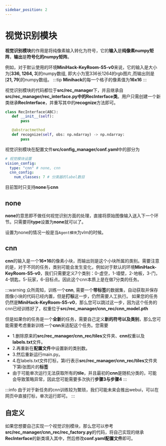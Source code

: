 ```yaml
---
sidebar_position: 2
---
```


# 视觉识别模块

**视觉识别模块**的作用是将纯像素输入转化为符号，它的**输入**是**纯像素numpy矩阵**，**输出**是**符号化的numpy矩阵**。

例如，对于默认使用的环境**MiniHack-KeyRoom-S5-v0**来说，它的输入是大小为[**336, 1264, 3**]的numpy数组, 即大小为宽336长1264的rgb图片,而输出则是[**21, 79**]的numpy数组。
:::tip
**Minihack**的每一个格子的像素值为**16x16**
:::

 视觉识别模块的代码都位于**src/rec_manager**下，并且继承自**src/rec_manager/rec_interface.py中的RecInterface类**。用户只需创建一个新类继承**RecInterface**，并重写其中的**recognize**方法即可。

 ```python
class RecInterface(ABC):
    def __init__(self):
        pass

    @abstractmethod
    def recognize(self, obs: np.ndarray) -> np.ndarray:
        pass
 ```
视觉识别模块在配置文件**src/config_manager/conf.yaml**中的部分为
```yaml
# 视觉模块设置
vision_config:
  type: "cnn" # none, cnn
  cnn_config:
    num_classes: 7 # 分类器的label数目
```

目前暂时只支持**none**与**cnn**

 ## none

**none**的意思即不做任何视觉识别方面的处理，直接将原始图像输入送入下一个环节。只需要将**type**设置为**none**就可以了。

设置为none的情况一般是当`Agent模块`为vlm的时候。

## cnn
**cnn**的输入是一个**16*16**的像素小块，而输出则是这个小块所属的类别。需要注意的是，对于不同的任务，类别可能会发生变化，例如对于默认的环境**MiniHack-KeyRoom-S5-v0**，我们只需要定义7个类别：0-虚空，1-墙壁，2-地板，3-门，4-钥匙，5-玩家，6-目标点。因此这个cnn本质上是在做7分类的任务。

:::warning
众所周知，训练一个**cnn**, 需要一个**带标签**的数据集，自动获取并保存图像小块的代码已经内置，但是**打标**这一步，仍然需要人工执行。
如果您的任务仍然是**MiniHack-KeyRoom-S5-v0**，那么您可以跳过这一步，因为这个任务的cnn已经训练好了，权重位于**src/rec_manager/cnn_rec/cnn_model.pth**

但是如果你的任务是一个**全新**的任务，需要自己定义**新的符号以及类别**，那么您可能需要考虑重新训练一个**cnn**来适配这个任务。您需要
- 1.删除原来的**src/rec_manager/cnn_rec/tiles**文件夹、**cnn**权重以及**labels.txt**文件。
- 2.再重新在**配置文件**中设置新的类别数。
- 3.然后重新运行main.py。
- 4.在labels.txt文件打标，第i行表示**src/rec_manager/cnn_rec/tiles**文件夹下第i张图片的**标签**
- 由于可能单次运行无法获取所有的**tile**，并且最初的**cnn**是随机分类的，可能会导致策略异常，因此您可能需要多次执行**步骤3与步骤4**
:::

:::info
由于对于新任务的cnn训练较为繁琐，我们可能未来会推出webui，可以在网页中直接打标，单次运行即可。
:::

## 自定义

如果您想要自己实现一个视觉识别模块，那么您可以参考**src/rec_manager/cnn_rec/rec_factory.py**的代码，将自己实现的继承**RecInterface**的新类填入其中，然后修改**conf.yaml配置文件**即可。